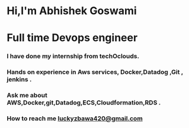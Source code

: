 # Hi,I'm Abhishek Goswami
# Full time  Devops engineer 
### I have done my internship from **techOclouds**.
### Hands on experience in  Aws services, Docker,Datadog ,Git , jenkins .
### Ask me about AWS,Docker,git,Datadog,ECS,Cloudformation,RDS .
###  How to reach me luckyzbawa420@gmail.com
